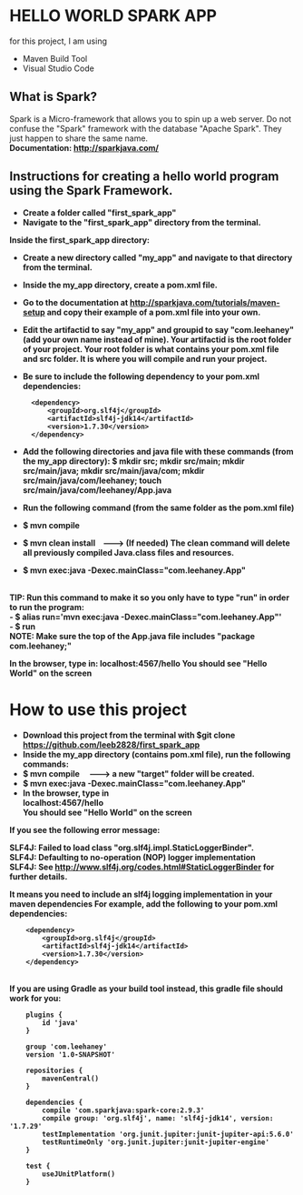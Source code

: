 # HELLO WORLD SPARK APP
for this project, I am using
- Maven Build Tool
- Visual Studio Code

## What is Spark?
Spark is a Micro-framework that allows you to spin up a web server. Do not confuse the "Spark" framework with the database "Apache Spark".
They just happen to share the same name.<br />
<b>Documentation<b>: http://sparkjava.com/ 

## Instructions for creating a hello world program using the Spark Framework.

- Create a folder called "first_spark_app"
- Navigate to the "first_spark_app" directory from the terminal.

Inside the first_spark_app directory:
- Create a new directory called "my_app" and navigate to that directory from the terminal.
- Inside the my_app directory, create a pom.xml file.

- Go to the documentation at http://sparkjava.com/tutorials/maven-setup and copy their example of a pom.xml file into your own. 

- Edit the artifactid to say "my_app" and groupid to say "com.leehaney" (add your own name instead of mine). Your artifactid is the root folder of your project. Your root
folder is what contains your pom.xml file and src folder. It is where you will compile
and run your project.

- Be sure to include the following dependency to your pom.xml dependencies:

        <dependency>
            <groupId>org.slf4j</groupId>
            <artifactId>slf4j-jdk14</artifactId>
            <version>1.7.30</version>
        </dependency>


- Add the following directories and java file with these commands (from the my_app directory):
$ mkdir src; mkdir src/main; mkdir src/main/java; mkdir src/main/java/com; mkdir src/main/java/com/leehaney; touch src/main/java/com/leehaney/App.java

- Run the following command (from the same folder as the pom.xml file)
- $ <b>mvn compile</b>
- $ <b>mvn clean install</b> &nbsp;&nbsp;&nbsp;---> (If needed) The clean command will delete all previously compiled Java.class files and resources.
- $ <b>mvn exec:java -Dexec.mainClass="com.leehaney.App"</b>
<br />
TIP: Run this command to make it so you only have to type "run" in order to run the program:<br />
- $ <b>alias run='mvn exec:java -Dexec.mainClass="com.leehaney.App"' <br />
- $ run <br>
<b>NOTE: Make sure the top of the App.java file includes "package com.leehaney;" <br />


In the browser, type in: localhost:4567/hello
You should see "Hello World" on the screen

# How to use this project
- Download this project from the terminal with $<b>git clone https://github.com/leeb2828/first_spark_app </b>
- Inside the my_app directory (contains pom.xml file), run the following commands:
- $ <b>mvn compile</b> &nbsp;&nbsp;&nbsp; ---> a new "target" folder will be created.
- $ <b>mvn exec:java -Dexec.mainClass="com.leehaney.App"</b>
- In the browser, type in <br>localhost:4567/hello <br>
You should see "Hello World" on the screen


If you see the following error message:

SLF4J: Failed to load class "org.slf4j.impl.StaticLoggerBinder".<br>
SLF4J: Defaulting to no-operation (NOP) logger implementation<br>
SLF4J: See http://www.slf4j.org/codes.html#StaticLoggerBinder for further details.<br>

It means you need to include an slf4j logging implementation in your maven dependencies
For example, add the following to your pom.xml dependencies:

        <dependency>
            <groupId>org.slf4j</groupId>
            <artifactId>slf4j-jdk14</artifactId>
            <version>1.7.30</version>
        </dependency>
        
<br />
If you are using Gradle as your build tool instead, this gradle file should work for you: <br />

        plugins {
            id 'java'
        }

        group 'com.leehaney'
        version '1.0-SNAPSHOT'

        repositories {
            mavenCentral()
        }

        dependencies {
            compile 'com.sparkjava:spark-core:2.9.3'
            compile group: 'org.slf4j', name: 'slf4j-jdk14', version: '1.7.29'
            testImplementation 'org.junit.jupiter:junit-jupiter-api:5.6.0'
            testRuntimeOnly 'org.junit.jupiter:junit-jupiter-engine'
        }

        test {
            useJUnitPlatform()
        }

